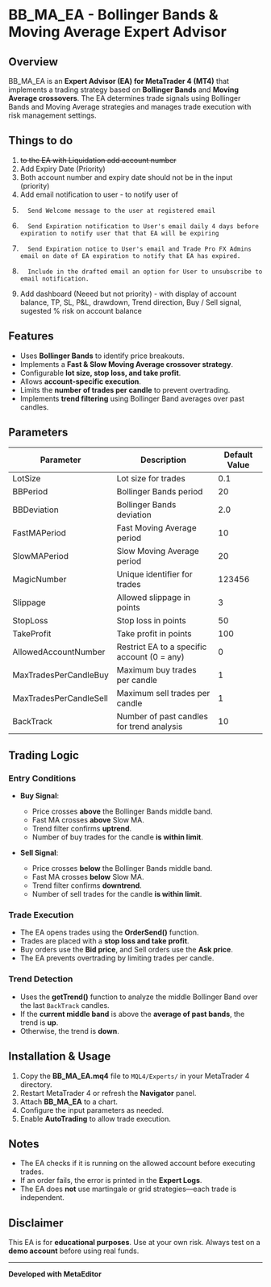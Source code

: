 # BB_MA_EA - Bollinger Bands & Moving Average Expert Advisor

## Overview
BB_MA_EA is an **Expert Advisor (EA) for MetaTrader 4 (MT4)** that implements a trading strategy based on **Bollinger Bands** and **Moving Average crossovers**. The EA determines trade signals using Bollinger Bands and Moving Average strategies and manages trade execution with risk management settings.

## Things to do
1. ~~to the EA with Liquidation add account number~~
2. Add Expiry Date (Priority)
3. Both account number and expiry date should not be in the input (priority)
4. Add email notification to user - to notify user of
5.       Send Welcome message to the user at registered email
6.       Send Expiration notification to User's email daily 4 days before expiration to notify user that that EA will be expiring
7.       Send Expiration notice to User's email and Trade Pro FX Admins email on date of EA expiration to notify that EA has expired.
8.       Include in the drafted email an option for User to unsubscribe to email notification.
9. Add dashboard (Neeed but not priority) - with display of account balance, TP, SL, P&L, drawdown, Trend direction, Buy / Sell signal, sugested % risk on account balance

## Features
- Uses **Bollinger Bands** to identify price breakouts.
- Implements a **Fast & Slow Moving Average crossover strategy**.
- Configurable **lot size, stop loss, and take profit**.
- Allows **account-specific execution**.
- Limits the **number of trades per candle** to prevent overtrading.
- Implements **trend filtering** using Bollinger Band averages over past candles.

## Parameters
| Parameter                  | Description                                      | Default Value |
|----------------------------|--------------------------------------------------|--------------|
| LotSize                    | Lot size for trades                              | 0.1          |
| BBPeriod                   | Bollinger Bands period                           | 20           |
| BBDeviation                | Bollinger Bands deviation                        | 2.0          |
| FastMAPeriod               | Fast Moving Average period                       | 10           |
| SlowMAPeriod               | Slow Moving Average period                       | 20           |
| MagicNumber                | Unique identifier for trades                     | 123456       |
| Slippage                   | Allowed slippage in points                       | 3            |
| StopLoss                   | Stop loss in points                              | 50           |
| TakeProfit                 | Take profit in points                            | 100          |
| AllowedAccountNumber       | Restrict EA to a specific account (0 = any)      | 0            |
| MaxTradesPerCandleBuy      | Maximum buy trades per candle                    | 1            |
| MaxTradesPerCandleSell     | Maximum sell trades per candle                   | 1            |
| BackTrack                  | Number of past candles for trend analysis        | 10           |

## Trading Logic
### Entry Conditions
- **Buy Signal**:
  - Price crosses **above** the Bollinger Bands middle band.
  - Fast MA crosses **above** Slow MA.
  - Trend filter confirms **uptrend**.
  - Number of buy trades for the candle **is within limit**.

- **Sell Signal**:
  - Price crosses **below** the Bollinger Bands middle band.
  - Fast MA crosses **below** Slow MA.
  - Trend filter confirms **downtrend**.
  - Number of sell trades for the candle **is within limit**.

### Trade Execution
- The EA opens trades using the **OrderSend()** function.
- Trades are placed with a **stop loss and take profit**.
- Buy orders use the **Bid price**, and Sell orders use the **Ask price**.
- The EA prevents overtrading by limiting trades per candle.

### Trend Detection
- Uses the **getTrend()** function to analyze the middle Bollinger Band over the last `BackTrack` candles.
- If the **current middle band** is above the **average of past bands**, the trend is **up**.
- Otherwise, the trend is **down**.

## Installation & Usage
1. Copy the **BB_MA_EA.mq4** file to `MQL4/Experts/` in your MetaTrader 4 directory.
2. Restart MetaTrader 4 or refresh the **Navigator** panel.
3. Attach **BB_MA_EA** to a chart.
4. Configure the input parameters as needed.
5. Enable **AutoTrading** to allow trade execution.

## Notes
- The EA checks if it is running on the allowed account before executing trades.
- If an order fails, the error is printed in the **Expert Logs**.
- The EA does **not** use martingale or grid strategies—each trade is independent.

## Disclaimer
This EA is for **educational purposes**. Use at your own risk. Always test on a **demo account** before using real funds.

---
**Developed with MetaEditor**

